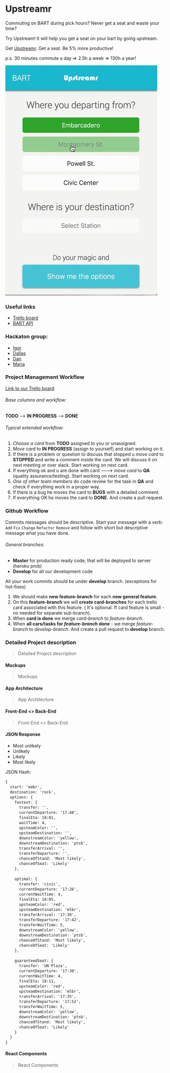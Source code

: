 # Upstreamr

Commuting on BART during pick hours? Never get a seat and waste your time?

Try Upstream! It will help you get a seat on your bart by going upstream.

Get [Upstreamr]. Get a seat. Be 5% more productive!

p.s. 30 minutes commute a day => 2.5h a week => 130h a year!

![upstreamr-gif](app/assets/images/upstreamr.gif)

### Useful links

* [Trello board]
* [BART API]

### Hackaton group:

* [Igor]
* [Dallas]
* [Dan]
* [Maria]

### Project Management Workflow
[Link to our Trello board]

###### Base columns and workflow: ######
**TODO** --> **IN PROGRESS** --> **DONE**

###### Typical extended workflow: ######

1. _Choose a card_ from **TODO** assigned to you or unassigned.
2. _Move card_ to **IN PROGRESS** (assign to yourself) and start working on it.
3. If there is a problem or question to discuss that stopped u _move card_ to **STOPPED** and write a comment inside the card. We will discuss it on next meeting or over slack. Start working on next card.
4. If everything ok and u are done with card --->  _move card_ to **QA** (quality assurance/testing). Start working on next card.
5. _One of other team members_ do code review for the task in **QA** and check if everything work in a proper way.
6. If there is a bug he moves the card to **BUGS** with a detailed comment.
7. If everything OK he moves the card to **DONE**. And create a pull request.

### Github Workflow

Commits messages should be descriptive. Start your message with a verb: `Add` `Fix` `Change` `Refactor` `Remove` and follow with short but descriptive message what you have done.


###### General branches: ######
* **Master** for production ready code, that will be deployed to server (heroku prob)
* **Develop** for all our development code

All your work commits should be under **develop** branch. (exceptions for hot-fixes)

1. We should make **new feature-branch** for each **new general feature**.
2. On this **feature-branch** we will **create card-branches** for each trello card associated with this feature. ( It's optional. If card feature is small - no needed for separate sub-branch).
3. When **card is done** we merge _card-branch_ to _feature-branch_.
4. When **all cars/tasks for _feature-branch_ done** - we merge _feature-branch_ to _develop-branch_. And create a pull request to **develop** branch.

[Link to our Trello board]: <https://trello.com/b/PIuC5QsF/upstreamr>
[Trello board]: <https://trello.com/b/PIuC5QsF/upstreamr>
[Igor]: <https://github.com/IgorDmitriev>
[Dallas]: <https://github.com/dallaswmorgan>
[Dan]: <https://github.com/dankim93>
[Maria]: <https://github.com/mbelgrader>
[MarkDown preview online]: <http://markdownlivepreview.com/>
[BART API]: <http://api.bart.gov/docs/etd/etd.aspx>
[Upstreamr]: <https://upstreamr.herokuapp.com/>


### Detailed Project description ###

> Detailed Project description

#### Mockups ####

> Mockups

#### App Architecture ####

> App Architecture

#### Front-End <> Back-End ####

> Front-End <> Back-End

#### JSON Response ####

* Most unlikely
* Unlikely
* Likely
* Most likely

JSON Hash:
```
{
  start: 'embr',
  destination: 'rock',
  options: {
    fastest: {
      transfer: '',
      currentDeparture: '17:48',
      finalEta: 18:01,
      waitTime: 4,
      upsteamColor: '',
      upsteamDestination: '',
      downstreamColor: 'yellow',
      downstreamDestination: 'ptsb',
      transferArrival: '',
      transferDeparture: '',
      chanceOfStand: 'Most likely',
      chanceOfSeat: 'Likely'
    },

    optimal: {
      transfer: 'civic',
      currentDeparture: '17:26',
      currentWaitTime: 4,
      finalEta: 18:05,
      upsteamColor: 'red',
      upsteamDestination: 'mlbr',
      transferArrival: '17:30',
      transferDeparture: '17:42',
      transferWaitTime: 5,
      downstreamColor: 'yellow',
      downstreamDestination: 'ptsb',
      chanceOfStand: 'Most likely',
      chanceOfSeat: 'Likely'
    },

    guaranteedSeat: {
      transfer: 'UN Plaza',
      currentDeparture: '17:30',
      currentWaitTime: 4,
      finalEta: 18:11,
      upsteamColor: 'red',
      upsteamDestination: 'mlbr',
      transferArrival: '17:35',
      transferDeparture: '17:52',
      transferWaitTime: 5,
      downstreamColor: 'yellow',
      downstreamDestination: 'ptsb',
      chanceOfStand: 'Most likely',
      chanceOfSeat: 'Likely'
    }
  }
}
```

#### React Components ####

> React Components
